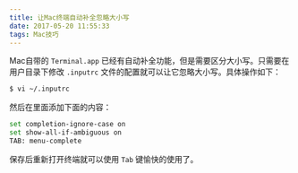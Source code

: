 ```yaml
---
title: 让Mac终端自动补全忽略大小写
date: 2017-05-20 11:55:33
tags: Mac技巧
---
```


Mac自带的 `Terminal.app` 已经有自动补全功能，但是需要区分大小写。只需要在用户目录下修改 `.inputrc` 文件的配置就可以让它忽略大小写。具体操作如下：

```bash
$ vi ~/.inputrc
```

然后在里面添加下面的内容：

```bash
set completion-ignore-case on
set show-all-if-ambiguous on
TAB: menu-complete
```

保存后重新打开终端就可以使用 `Tab` 键愉快的使用了。
